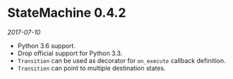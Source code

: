 # StateMachine 0.4.2

*2017-07-10*

* Python 3.6 support.
* Drop official support for Python 3.3.
* `Transition` can be used as decorator for `on_execute` callback definition.
* `Transition` can point to multiple destination states.
